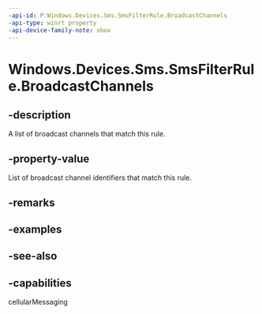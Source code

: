 ```yaml
---
-api-id: P:Windows.Devices.Sms.SmsFilterRule.BroadcastChannels
-api-type: winrt property
-api-device-family-note: xbox
---
```


<!-- Property syntax
public Windows.Foundation.Collections.IVector<int> BroadcastChannels { get; }
-->

# Windows.Devices.Sms.SmsFilterRule.BroadcastChannels

## -description
A list of broadcast channels that match this rule.

## -property-value
List of broadcast channel identifiers that match this rule.

## -remarks

## -examples

## -see-also


## -capabilities
cellularMessaging
